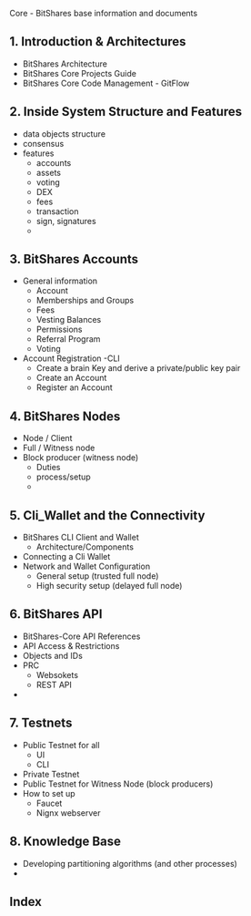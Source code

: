 Core - BitShares base information and documents

## 1. Introduction & Architectures
- BitShares Architecture
- BitShares Core Projects Guide
- BitShares Core Code Management - GitFlow

## 2. Inside System Structure and Features
- data objects structure
- consensus
- features 
  - accounts
  - assets
  - voting
  - DEX
  - fees
  - transaction
  - sign, signatures
  -

## 3. BitShares Accounts
- General information 
  - Account
  - Memberships and Groups
  - Fees
  - Vesting Balances
  - Permissions
  - Referral Program
  - Voting
- Account Registration -CLI
  - Create a brain Key and derive a private/public key pair
  - Create an Account
  - Register an Account

## 4. BitShares Nodes
- Node / Client
- Full / Witness node
- Block producer (witness node)
  - Duties
  - process/setup
  - 
  
## 5. Cli_Wallet and the Connectivity 
- BitShares CLI Client and Wallet 
  - Architecture/Components
- Connecting a Cli Wallet
- Network and Wallet Configuration
  - General setup (trusted full node)
  - High security setup (delayed full node)


## 6. BitShares API
- BitShares-Core API References
- API Access & Restrictions
- Objects and IDs
- PRC
  - Websokets
  - REST API
- 

## 7. Testnets
- Public Testnet for all
  - UI
  - CLI
- Private Testnet
- Public Testnet for Witness Node (block producers)
- How to set up
  - Faucet
  - Nignx webserver
   
  
## 8. Knowledge Base
- Developing partitioning algorithms (and other processes)
- 
  
## Index  
  
  
  
